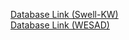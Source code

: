[Database Link (Swell-KW)](https://www.kaggle.com/datasets/qiriro/swell-heart-rate-variability-hrv)  
[Database Link (WESAD)](https://ubi29.informatik.uni-siegen.de/usi/data_wesad.html)
